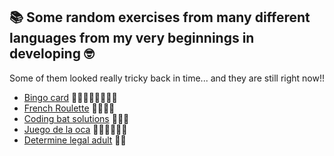 ## 📚 Some random exercises from many different languages from my very beginnings in developing 🤓
Some of them looked really tricky back in time... and they are still right now!! 

- [Bingo card](https://github.com/jmiquis/ClassRoomExercises/tree/master/bingo%20card) 🤯🤯🤯🤯🤯🤯🤯🤯
- [French Roulette](https://github.com/jmiquis/ClassRoomExercises/tree/master/French%20roulette) 🤯🤯🤯🤯
- [Coding bat solutions](https://github.com/jmiquis/ClassRoomExercises/tree/master/CodingBat%20solutions) 🤯🤯🤯
- [Juego de la oca](https://github.com/jmiquis/ClassRoomExercises/tree/master/JuegoOca) 🤯🤯🍝🍝🍝🍝 
- [Determine legal adult](https://github.com/jmiquis/ClassRoomExercises/tree/master/moreThan18) 🤔🍺
